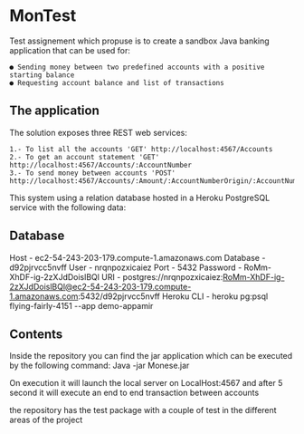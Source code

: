 # MonTest

Test assignement which propuse is to create a sandbox Java banking application that can be used for:

    ● Sending money between two predefined accounts with a positive starting balance
    ● Requesting account balance and list of transactions

## The application

The solution exposes three REST web services:

    1.- To list all the accounts 'GET' http://localhost:4567/Accounts
    2.- To get an account statement 'GET' http://localhost:4567/Accounts/:AccountNumber
    3.- To send money between accounts 'POST' 
    http://localhost:4567/Accounts/:Amount/:AccountNumberOrigin/:AccountNumberDestination
    
This system using a relation database hosted in a Heroku PostgreSQL service with the following data:

## Database

Host - ec2-54-243-203-179.compute-1.amazonaws.com
Database - d92pjrvcc5nvff
User - nrqnpozxicaiez
Port - 5432
Password - RoMm-XhDF-ig-2zXJdDoislBQl
URI - postgres://nrqnpozxicaiez:RoMm-XhDF-ig-2zXJdDoislBQl@ec2-54-243-203-179.compute-1.amazonaws.com:5432/d92pjrvcc5nvff
Heroku CLI - heroku pg:psql flying-fairly-4151 --app demo-appamir

## Contents

Inside the repository you can find the jar application which can be executed by the following command:
    Java -jar Monese.jar

On execution it will launch the local server on LocalHost:4567 and after 5 second it will execute an 
end to end transaction between accounts

the repository has the test package with a couple of test in the different areas of the project